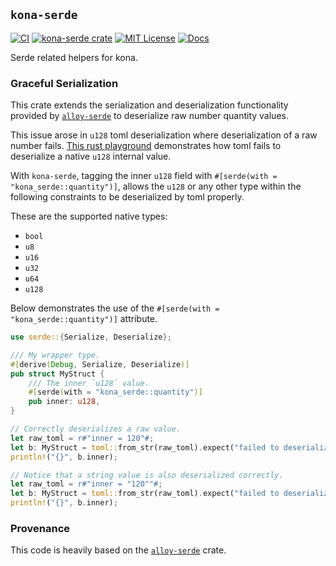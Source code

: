 ## `kona-serde`

<a href="https://github.com/op-rs/kona/actions/workflows/rust_ci.yaml"><img src="https://github.com/op-rs/kona/actions/workflows/rust_ci.yaml/badge.svg?label=ci" alt="CI"></a>
<a href="https://crates.io/crates/kona-serde"><img src="https://img.shields.io/crates/v/kona-serde.svg" alt="kona-serde crate"></a>
<a href="https://github.com/op-rs/kona/blob/main/LICENSE.md"><img src="https://img.shields.io/badge/License-MIT-d1d1f6.svg?label=license&labelColor=2a2f35" alt="MIT License"></a>
<a href="https://rollup.yoga"><img src="https://img.shields.io/badge/Docs-854a15?style=flat&labelColor=1C2C2E&color=BEC5C9&logo=mdBook&logoColor=BEC5C9" alt="Docs" /></a>

Serde related helpers for kona.

### Graceful Serialization

This crate extends the serialization and deserialization
functionality provided by [`alloy-serde`][alloy-serde] to
deserialize raw number quantity values.

This issue arose in `u128` toml deserialization where
deserialization of a raw number fails.
[This rust playground][invalid] demonstrates how toml fails to
deserialize a native `u128` internal value.

With `kona-serde`, tagging the inner `u128` field with `#[serde(with = "kona_serde::quantity")]`,
allows the `u128` or any other type within the following constraints to be deserialized by toml properly.

These are the supported native types:
- `bool`
- `u8`
- `u16`
- `u32`
- `u64`
- `u128`

Below demonstrates the use of the `#[serde(with = "kona_serde::quantity")]` attribute.

```rust
use serde::{Serialize, Deserialize};

/// My wrapper type.
#[derive(Debug, Serialize, Deserialize)]
pub struct MyStruct {
    /// The inner `u128` value.
    #[serde(with = "kona_serde::quantity")]
    pub inner: u128,
}

// Correctly deserializes a raw value.
let raw_toml = r#"inner = 120"#;
let b: MyStruct = toml::from_str(raw_toml).expect("failed to deserialize toml");
println!("{}", b.inner);

// Notice that a string value is also deserialized correctly.
let raw_toml = r#"inner = "120""#;
let b: MyStruct = toml::from_str(raw_toml).expect("failed to deserialize toml");
println!("{}", b.inner);
```

### Provenance

This code is heavily based on the [`alloy-serde`][alloy-serde] crate.


<!-- Hyperlinks -->

[invalid]: https://play.rust-lang.org/?version=stable&mode=debug&edition=2018&gist=d3c674d02a90c574e3f543144621418d
[alloy-serde]: https://crates.io/crates/alloy-serde
